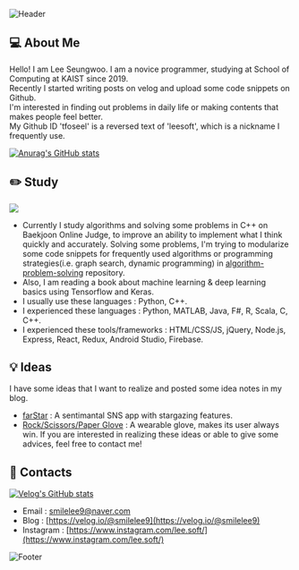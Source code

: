 ![Header](https://capsule-render.vercel.app/api?type=waving&color=auto&height=200&section=header)

## 💻 About Me

Hello! I am Lee Seungwoo. I am a novice programmer, studying at School of Computing at KAIST since 2019.   
Recently I started writing posts on velog and upload some code snippets on Github.   
I'm interested in finding out problems in daily life or making contents that makes people feel better.   
My Github ID 'tfoseel' is a reversed text of 'leesoft', which is a nickname I frequently use.

[![Anurag's GitHub stats](https://github-readme-stats.vercel.app/api?username=tfoseel)](https://github.com/tfoseel/github-readme-stats)

## ✏️ Study

<img src="http://mazandi.herokuapp.com/api?handle=leesoft&theme=warm"/>

* Currently I study algorithms and solving some problems in C++ on Baekjoon Online Judge, to improve an ability to implement what I think quickly and accurately. 
Solving some problems, I'm trying to modularize some code snippets for frequently used algorithms or programming strategies(i.e. graph search, dynamic programming) 
in [algorithm-problem-solving](https://github.com/tfoseel/algorithm-problem-solving) repository. 
* Also, I am reading a book about machine learning & deep learning basics using Tensorflow and Keras.
* I usually use these languages : Python, C++.
* I experienced these languages : Python, MATLAB, Java, F#, R, Scala, C, C++.
* I experienced these tools/frameworks : HTML/CSS/JS, jQuery, Node.js, Express, React, Redux, Android Studio, Firebase.

## 💡 Ideas

I have some ideas that I want to realize and posted some idea notes in my blog.
* [farStar](https://velog.io/@smilelee9/%EC%95%84%EC%9D%B4%EB%94%94%EC%96%B4-%EB%85%B8%ED%8A%B8-%EB%B3%84%EC%9E%90%EB%A6%AC-%EA%B0%90%EC%84%B1-SNS-%EC%95%B1-farStar) : A sentimantal SNS app with stargazing features.
* [Rock/Scissors/Paper Glove](https://velog.io/@smilelee9/%EC%95%84%EC%9D%B4%EB%94%94%EC%96%B4-%EB%85%B8%ED%8A%B8-%EA%B0%80%EC%9C%84%EB%B0%94%EC%9C%84%EB%B3%B4-%ED%95%84%EC%8A%B9-%EC%9E%A5%EA%B0%91) : A wearable glove, makes its user always win.
If you are interested in realizing these ideas or able to give some advices, feel free to contact me!

## 🔗 Contacts
[![Velog's GitHub stats](https://velog-readme-stats.vercel.app/api?name=smilelee9)](https://velog.io/@smilelee9)
* Email : [smilelee9@naver.com](smilelee9@naver.com)
* Blog : [https://velog.io/@smilelee9](https://velog.io/@smilelee9)
* Instagram : [https://www.instagram.com/lee.soft/](https://www.instagram.com/lee.soft/)


![Footer](https://capsule-render.vercel.app/api?type=waving&color=auto&height=200&section=footer)
